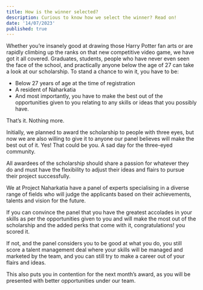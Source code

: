 ```yaml
---
title: How is the winner selected?
description: Curious to know how we select the winner? Read on!
date: '14/07/2023'
published: true
---
```


Whether you’re insanely good at drawing those Harry Potter fan arts or are rapidly climbing up the ranks on that new competitive video game, we have got it all covered. Graduates, students, people who have never even seen the face of the school, and practically anyone below the age of 27 can take a look at our scholarship. To stand a chance to win it, you have to be:

- Below 27 years of age at the time of registration
- A resident of Naharkatia
- And most importantly, you have to make the best out of the opportunities given to you relating to any skills or ideas that you possibly have.

That’s it. Nothing more.

Initially, we planned to award the scholarship to people with three eyes, but now we are also willing to give it to anyone our panel believes will make the best out of it. Yes! That could be you. A sad day for the three-eyed community.

All awardees of the scholarship should share a passion for whatever they do and must have the flexibility to adjust their ideas and flairs to pursue their project successfully.

We at Project Naharkatia have a panel of experts specialising in a diverse range of fields who will judge the applicants based on their achievements, talents and vision for the future.

If you can convince the panel that you have the greatest accolades in your skills as per the opportunities given to you and will make the most out of the scholarship and the added perks that come with it, congratulations! you scored it.

If not, and the panel considers you to be good at what you do, you still score a talent management deal where your skills will be managed and marketed by the team, and you can still try to make a career out of your flairs and ideas.

This also puts you in contention for the next month’s award, as you will be presented with better opportunities under our team.
